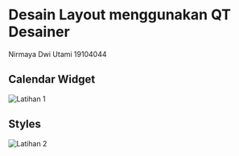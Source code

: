 # Desain Layout menggunakan QT Desainer

Nirmaya Dwi Utami
19104044

## Calendar Widget
![Latihan 1](https://user-images.githubusercontent.com/72557065/118958854-fb248780-b98b-11eb-973a-662e05ad04da.PNG)

## Styles

![Latihan 2](https://user-images.githubusercontent.com/72557065/118958980-168f9280-b98c-11eb-88a5-4a3263bc8857.PNG)
